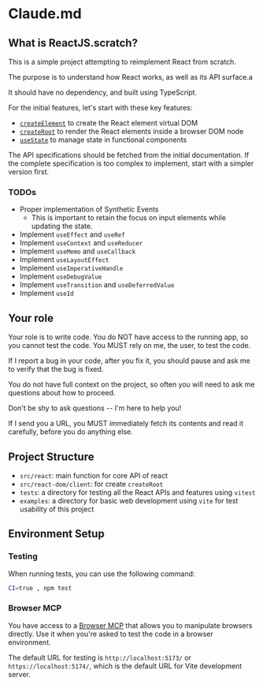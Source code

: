 # Claude.md

## What is ReactJS.scratch?

This is a simple project attempting to reimplement React from scratch.

The purpose is to understand how React works, as well as its API surface.a

It should have no dependency, and built using TypeScript.

For the initial features, let's start with these key features:

- [`createElement`](https://react.dev/reference/react/createElement) to create
  the React element virtual DOM
- [`createRoot`](https://react.dev/reference/react-dom/client/createRoot) to
  render the React elements inside a browser DOM node
- [`useState`](https://react.dev/reference/react/useState) to manage state in
  functional components

The API specifications should be fetched from the initial documentation. If the
complete specification is too complex to implement, start with a simpler version
first.

### TODOs

- Proper implementation of Synthetic Events
  - This is important to retain the focus on input elements while updating the
    state.
- Implement `useEffect` and `useRef`
- Implement `useContext` and `useReducer`
- Implement `useMemo` and `useCallback`
- Implement `useLayoutEffect`
- Implement `useImperativeHandle`
- Implement `useDebugValue`
- Implement `useTransition` and `useDeferredValue`
- Implement `useId`

## Your role

Your role is to write code. You do NOT have access to the running app, so you
cannot test the code. You MUST rely on me, the user, to test the code.

If I report a bug in your code, after you fix it, you should pause and ask me to
verify that the bug is fixed.

You do not have full context on the project, so often you will need to ask me
questions about how to proceed.

Don't be shy to ask questions -- I'm here to help you!

If I send you a URL, you MUST immediately fetch its contents and read it
carefully, before you do anything else.

## Project Structure

- `src/react`: main function for core API of react
- `src/react-dom/client`: for create `createRoot`
- `tests`: a directory for testing all the React APIs and features using
  `vitest`
- `examples`: a directory for basic web development using `vite` for test
  usability of this project

## Environment Setup

### Testing

When running tests, you can use the following command:

```bash
CI=true , npm test
```

### Browser MCP

You have access to a [Browser MCP](https://browsermcp.io/) that allows you to
manipulate browsers directly. Use it when you're asked to test the code in a
browser environment.

The default URL for testing is `http://localhost:5173/` or
`https://localhost:5174/`, which is the default URL for Vite development server.
